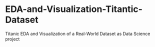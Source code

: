 # EDA-and-Visualization-Titantic-Dataset
 Titanic  EDA and Visualization of a Real-World Dataset as Data Science project
